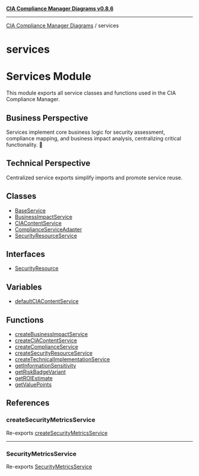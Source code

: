 [**CIA Compliance Manager Diagrams v0.8.6**](../README.md)

***

[CIA Compliance Manager Diagrams](../modules.md) / services

# services

# Services Module

This module exports all service classes and functions used in the CIA Compliance Manager.

## Business Perspective
Services implement core business logic for security assessment, compliance mapping,
and business impact analysis, centralizing critical functionality. 💼

## Technical Perspective
Centralized service exports simplify imports and promote service reuse.

## Classes

- [BaseService](classes/BaseService.md)
- [BusinessImpactService](classes/BusinessImpactService.md)
- [CIAContentService](classes/CIAContentService.md)
- [ComplianceServiceAdapter](classes/ComplianceServiceAdapter.md)
- [SecurityResourceService](classes/SecurityResourceService.md)

## Interfaces

- [SecurityResource](interfaces/SecurityResource.md)

## Variables

- [defaultCIAContentService](variables/defaultCIAContentService.md)

## Functions

- [createBusinessImpactService](functions/createBusinessImpactService.md)
- [createCIAContentService](functions/createCIAContentService.md)
- [createComplianceService](functions/createComplianceService.md)
- [createSecurityResourceService](functions/createSecurityResourceService.md)
- [createTechnicalImplementationService](functions/createTechnicalImplementationService.md)
- [getInformationSensitivity](functions/getInformationSensitivity.md)
- [getRiskBadgeVariant](functions/getRiskBadgeVariant.md)
- [getROIEstimate](functions/getROIEstimate.md)
- [getValuePoints](functions/getValuePoints.md)

## References

### createSecurityMetricsService

Re-exports [createSecurityMetricsService](securityMetricsService/functions/createSecurityMetricsService.md)

***

### SecurityMetricsService

Re-exports [SecurityMetricsService](securityMetricsService/classes/SecurityMetricsService.md)
